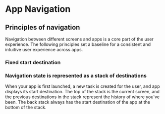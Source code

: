# App Navigation

## Principles of navigation

Navigation between different screens and apps is a core part of the user experience. The following principles set a baseline for a consistent and intuitive user experience across apps.

### Fixed start destination

### Navigation state is represented as a stack of destinations

When your app is first launched, a new task is created for the user, and app displays its start destination. The top of the stack is the current screen, and the previous destinations in the stack represent the history of where you've been. The back stack always has the start destination of the app at the bottom of the stack.
